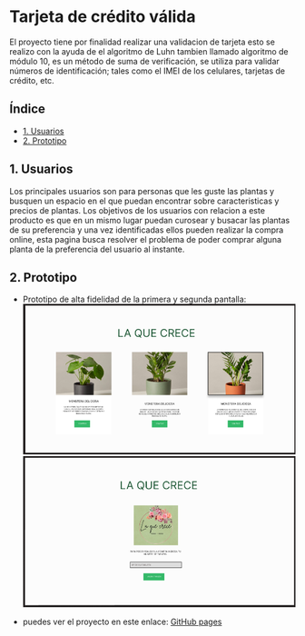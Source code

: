 # Tarjeta de crédito válida 

El proyecto tiene por finalidad  realizar una validacion de tarjeta esto se realizo con la ayuda de el algoritmo de Luhn tambien llamado algoritmo de módulo 10, es un método de suma de verificación, se utiliza para validar números de identificación; tales como el IMEI de los celulares, tarjetas de crédito, etc.

## Índice

* [1. Usuarios](#1-usuarios)
* [2. Prototipo](#2-prototipo)

## 1. Usuarios
Los principales usuarios son para personas que les guste las plantas y busquen un espacio en el que puedan encontrar sobre caracteristicas y precios de plantas.
Los objetivos de los usuarios con relacion a este producto es que en un mismo lugar puedan curosear y busacar las plantas de su preferencia y una vez identificadas ellos pueden realizar la compra online, esta pagina busca resolver el problema de poder comprar alguna planta de la preferencia del usuario al instante.

## 2. Prototipo
* Prototipo de alta fidelidad de la primera y segunda pantalla:
![](p1.png)
![](p2.png)

* puedes ver el proyecto en este enlace: [GitHub pages](https://zka21.github.io/DEV004-card-validation/)
